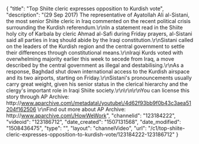 {
    "title": "Top Shiite cleric expresses opposition to Kurdish vote",
    "description": "(29 Sep 2017) The representative of Ayatollah Ali al-Sistani, the most senior Shiite cleric in Iraq commented on the recent political crisis surrounding the Kurdish referendum.\r\nIn a statement read in the Shiite holy city of Karbala by cleric Ahmad al-Safi during Friday prayers, al-Sistani said all parties in Iraq should abide by the Iraqi constitution.\r\nSistani called on the leaders of the Kurdish region and the central government to settle their differences through constitutional means.\r\nIraqi Kurds voted with overwhelming majority earlier this week to secede from Iraq, a move described by the central government as illegal and destabilising.\r\nAs a response, Baghdad shut down international access to the Kurdish airspace and its two airports, starting on Friday.\r\nSistani's pronouncements usually carry great weight, given his senior status in the clerical hierarchy and the clergy's important role in Iraqi Shiite society.\r\n\r\n\r\nYou can license this story through AP Archive: http:\/\/www.aparchive.com\/metadata\/youtube\/4d62f93bb9f0b43c3aea51204f162506 \r\nFind out more about AP Archive: http:\/\/www.aparchive.com\/HowWeWork",
    "channelid": "123184222",
    "videoid": "123186712",
    "date_created": "1507131568",
    "date_modified": "1508436475",
    "type": "",
    "layout": "channelVideo",
    "url": "\/c1\/top-shiite-cleric-expresses-opposition-to-kurdish-vote\/123184222-123186712"
}